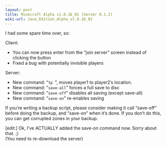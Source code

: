 ```yaml
---
layout: post
title: Minecraft Alpha v1.0.16_01 (Server 0.1.2)
wiki-url: Java_Edition_Alpha_v1.0.16_01
---
```


I had some spare time over, so:

Client:

* You can now press enter from the “join server” screen instead of clicking the button
* Fixed a bug with potentially invisible players

Server:

* New command: “`tp `”, moves player1 to player2’s location.
* New command: “`save-all`” forces a full save to disc
* New command: “`save-off`” disables all saving (except save-all)
* New command: “`save-on`” re-enables saving

If you’re writing a backup script, please consider making it call “save-off” before doing the backup,
and “save-on” when it’s done. If you don’t do this, you can get corrupted zones in your backup.

[edit:]
Ok, I’ve ACTUALLY added the save-on command now. Sorry about that. ;)<br>
(You need to re-download the server)
